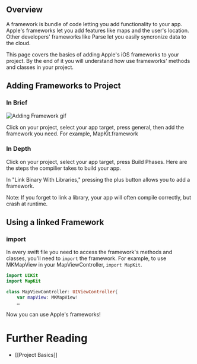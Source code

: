 ## Overview

A framework is bundle of code letting you add functionality to your app. Apple's frameworks let you add features like maps and the user's location. Other developers' frameworks like Parse let you easily syncronize data to the cloud. 

This page covers the basics of adding Apple's iOS frameworks to your project. By the end of it you will understand how use frameworks' methods and classes in your project. 

## Adding Frameworks to Project

### In Brief

![Adding Framework gif](http://i.imgur.com/goEWO6l.gif)

Click on your project, select your app target, press general, then add the framework you need. For example, MapKit.framework

### In Depth

Click on your project, select your app target, press Build Phases. Here are the steps the compilier takes to build your app. 

In "Link Binary With Libraries," pressing the plus button allows you to add a framework. 

Note: If you forget to link a library, your app will often compile correctly, but crash at runtime. 

## Using a linked Framework

### import

In every swift file you need to access the framework's methods and classes, you'll need to `import` the framework. For example, to use MKMapView in your MapViewController, `import MapKit`.

```Swift
import UIKit
import MapKit

class MapViewController: UIViewController{
    var mapView: MKMapView!
    …
```

Now you can use Apple's frameworks!

# Further Reading

* [[Project Basics]]